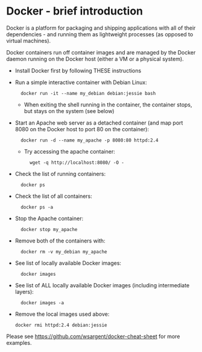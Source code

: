 
# Docker - brief introduction #

Docker is a platform for packaging and shipping applications with all of their dependencies - and running them as lightweight processes (as opposed to virtual machines).

Docker containers run off container images and are managed by the Docker daemon running on the Docker host (either a VM or a physical system).

* Install Docker first by following THESE instructions

* Run a simple interactive container with Debian Linux: 

        docker run -it --name my_debian debian:jessie bash

  * When exiting the shell running in the container, the container stops, but stays on the system (see below)

* Start an Apache web server as a detached container (and map port 8080 on the Docker host to port 80 on the container):

        docker run -d --name my_apache -p 8080:80 httpd:2.4

  * Try accessing the apache container:

          wget -q http://localhost:8080/ -O -

* Check the list of running containers:

        docker ps

* Check the list of all containers:

        docker ps -a

* Stop the Apache container:

        docker stop my_apache

* Remove both of the containers with:

        docker rm -v my_debian my_apache

* See list of locally available Docker images:

        docker images

* See list of ALL locally available Docker images (including intermediate layers):

        docker images -a

* Remove the local images used above:

      docker rmi httpd:2.4 debian:jessie


Please see https://github.com/wsargent/docker-cheat-sheet for more examples.

